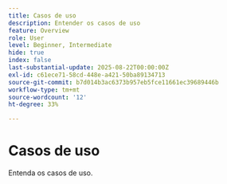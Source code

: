 ```yaml
---
title: Casos de uso
description: Entender os casos de uso
feature: Overview
role: User
level: Beginner, Intermediate
hide: true
index: false
last-substantial-update: 2025-08-22T00:00:00Z
exl-id: c61ece71-58cd-448e-a421-50ba89134713
source-git-commit: b7d014b3ac6373b957eb5fce11661ec39689446b
workflow-type: tm+mt
source-wordcount: '12'
ht-degree: 33%

---
```


# Casos de uso

Entenda os casos de uso.
